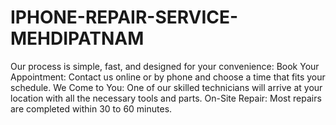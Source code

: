 # IPHONE-REPAIR-SERVICE-MEHDIPATNAM
Our process is simple, fast, and designed for your convenience:  Book Your Appointment: Contact us online or by phone and choose a time that fits your schedule.  We Come to You: One of our skilled technicians will arrive at your location with all the necessary tools and parts.  On-Site Repair: Most repairs are completed within 30 to 60 minutes.
